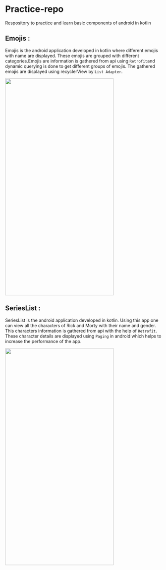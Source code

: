# Practice-repo
Respository to practice and learn basic components of android in kotlin

## Emojis :
Emojis is the android application developed in kotlin where different emojis with name are displayed. These emojis are grouped with different categories.Emojis are information is gathered from api using ` Retrofit `and dynamic querying is done to get different groups of emojis. The gathered emojis are displayed using recyclerView by ` List Adapter `.

<img src="https://github.com/1405yuga/Practice-repo/assets/82303711/5278829b-374d-4ad1-8309-3944ac12a12c" width="350" height="700"/>

## SeriesList :
SeriesList is the android application developed in kotlin. Using this app one can view all the characters of Rick and Morty with their name and gender. This characters information is gathered from api with the help of ` Retrofit `. These character details are displayed using  ` Paging ` in android which helps to increase the performance of the app.

<img src="https://github.com/1405yuga/Practice-repo/assets/82303711/8bc127c6-07cd-4b98-b501-6dc4479355c2" width="350" height="700"/>
